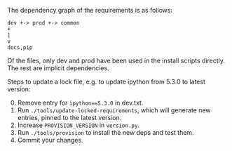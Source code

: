 The dependency graph of the requirements is as follows:

```
dev +-> prod +-> common
+
|
v
docs,pip
```

Of the files, only dev and prod have been used in the install
scripts directly. The rest are implicit dependencies.

Steps to update a lock file, e.g. to update ipython from 5.3.0 to latest version:

0. Remove entry for `ipython==5.3.0` in dev.txt.
1. Run `./tools/update-locked-requirements`, which will generate new entries, pinned to the latest version.
2. Increase `PROVISION_VERSION` in `version.py`.
3. Run `./tools/provision` to install the new deps and test them.
4. Commit your changes.
